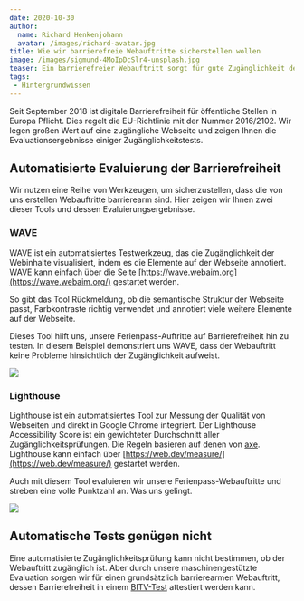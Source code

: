 ```yaml
---
date: 2020-10-30
author: 
  name: Richard Henkenjohann
  avatar: /images/richard-avatar.jpg
title: Wie wir barrierefreie Webauftritte sicherstellen wollen
image: /images/sigmund-4MoIpDcSlr4-unsplash.jpg
teaser: Ein barrierefreier Webauftritt sorgt für gute Zugänglichkeit des Ferienpass-Angebotes – und ist gesetzlich vorgeschrieben.
tags:
 - Hintergrundwissen
---
```


Seit September 2018 ist digitale Barrierefreiheit für öffentliche Stellen in Europa Pflicht. Dies regelt die 
EU-Richtlinie mit der Nummer 2016/2102. Wir legen großen Wert auf eine zugängliche Webseite und zeigen Ihnen die
Evaluationsergebnisse einiger Zugänglichkeitstests.

## Automatisierte Evaluierung der Barrierefreiheit

Wir nutzen eine Reihe von Werkzeugen, um sicherzustellen, dass die von uns erstellen Webauftritte barrierearm sind. Hier
zeigen wir Ihnen zwei dieser Tools und dessen Evaluierungsergebnisse.

### WAVE

WAVE ist ein automatisiertes Testwerkzeug, das die Zugänglichkeit der Webinhalte visualisiert, indem es die Elemente auf
der Webseite annotiert. WAVE kann einfach über die Seite [https://wave.webaim.org](https://wave.webaim.org/) gestartet
werden.

So gibt das Tool Rückmeldung, ob die semantische Struktur der Webseite passt, Farbkontraste richtig verwendet und
annotiert viele weitere Elemente auf der Webseite.

Dieses Tool hilft uns, unsere Ferienpass-Auftritte auf Barrierefreiheit hin zu testen. In diesem Beispiel demonstriert
uns WAVE, dass der Webauftritt keine Probleme hinsichtlich der Zugänglichkeit aufweist.

![](/images/screenshot-wave.png)

### Lighthouse

Lighthouse ist ein automatisiertes Tool zur Messung der Qualität von Webseiten und direkt in Google Chrome integriert.
Der Lighthouse Accessibility Score ist ein gewichteter Durchschnitt aller Zugänglichkeitsprüfungen. Die Regeln basieren
auf denen von [axe](https://github.com/dequelabs/axe-core/blob/develop/doc/rule-descriptions.md). Lighthouse kann 
einfach über [https://web.dev/measure/](https://web.dev/measure/) gestartet werden.

Auch mit diesem Tool evaluieren wir unsere Ferienpass-Webauftritte und streben eine volle Punktzahl an. Was uns gelingt.

![](/images/screenshot-lighthouse-a11y.png)

## Automatische Tests genügen nicht

Eine automatisierte Zugänglichkeitsprüfung kann nicht bestimmen, ob der Webauftritt zugänglich ist. Aber durch unsere 
maschinengestützte Evaluation sorgen wir für einen grundsätzlich barrierearmen Webauftritt, dessen Barrierefreiheit in 
einem [BITV-Test](https://www.bitvtest.de) attestiert werden kann.
